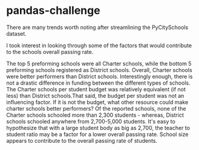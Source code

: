 # pandas-challenge

There are many trends worth noting after streamlining the PyCitySchools dataset. 

I took interest in looking through some of the factors that would contribute to the schools overall passing rate. 

The top 5 preforming schools were all Charter schools, while the bottom 5 preforming schools registered as District schools. Overall, Charter schools were better performers than District schools. Interestingly enough, there is not a drastic difference in funding between the different types of schools.  The Charter schools per student budget was relatively equivalent (if not less) than District schools.That said, the budget per student was not an influencing factor. If it is not the budget, what other resource could make charter schools better performers? Of the reported schools, none of the Charter schools schooled more than 2,300 students - whereas, District schools schooled anywhere from 2,700-5,000 students. It's easy to hypothesize that with a large student body as big as 2,700, the teacher to student ratio may be a factor for a lower overall passing rate. School size appears to contribute to the overall passing rate of students.

